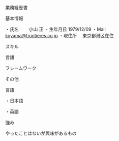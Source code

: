 
業務経歴書

基本情報

・氏名　　 小山 正
・生年月日 1979/12/09 
・Mail　　 koyama@frontieres.co.jp
・現住所　 東京都港区在住

スキル

言語

フレームワーク

その他

言語

・日本語

・英語

強み


やったことはないが興味があるもの
